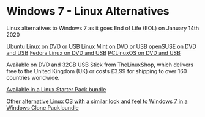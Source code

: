 # Windows 7 - Linux Alternatives

Linux alternatives to Windows 7 as it goes End of Life (EOL) on January 14th 2020

[Ubuntu Linux on DVD or USB](https://thelinuxshop.co.uk/ubuntu-m-35.html)
[Linux Mint on DVD or USB](https://thelinuxshop.co.uk/linux-mint-m-63.html)
[openSUSE on DVD and USB](https://thelinuxshop.co.uk/opensuse-m-14.html)
[Fedora Linux on DVD and USB](https://thelinuxshop.co.uk/fedora-linux-m-16.html)
[PCLinuxOS on DVD and USB](https://thelinuxshop.co.uk/pclinuxos-m-24.html)

Available on DVD and 32GB USB Stick from TheLinuxShop, which delivers free to the United Kingdom (UK) or costs £3.99 for shipping to over 160 countries worldwide.

[Available in a Linux Starter Pack bundle](https://thelinuxshop.co.uk/linux-starter-pack-p-221.html)

[Other alternative Linux OS with a similar look and feel to Windows 7 in a Windows Clone Pack bundle](https://thelinuxshop.co.uk/windows-clone-pack-p-322.html)
